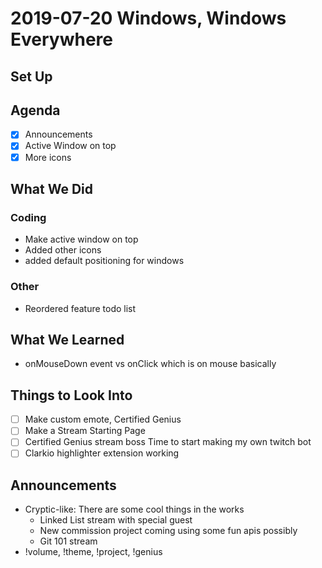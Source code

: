 # 2019-07-20 Windows, Windows Everywhere

## Set Up

## Agenda

- [x] Announcements
- [x] Active Window on top
- [x] More icons

## What We Did

### Coding

- Make active window on top
- Added other icons
- added default positioning for windows

### Other

- Reordered feature todo list

## What We Learned

- onMouseDown event vs onClick which is on mouse basically

## Things to Look Into

- [ ] Make custom emote, Certified Genius
- [ ] Make a Stream Starting Page
- [ ] Certified Genius stream boss
  Time to start making my own twitch bot
- [ ] Clarkio highlighter extension working

## Announcements

- Cryptic-like: There are some cool things in the works
  - Linked List stream with special guest
  - New commission project coming using some fun apis possibly
  - Git 101 stream
- !volume, !theme, !project, !genius

